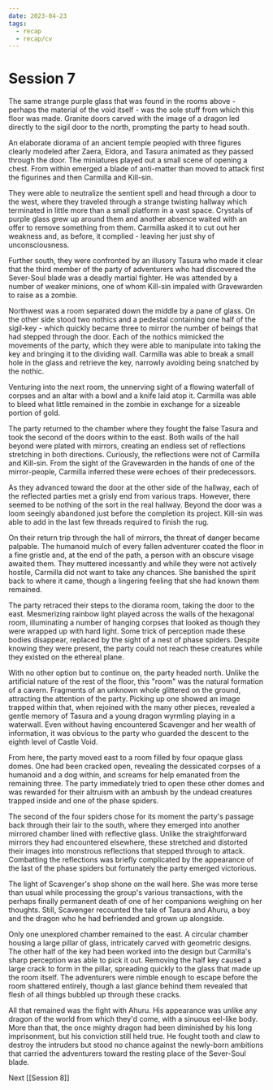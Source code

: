 ```yaml
---
date: 2023-04-23
tags:
  - recap
  - recap/cv
---
```

# Session 7

The same strange purple glass that was found in the rooms above - perhaps the material of the void itself - was the sole stuff from which this floor was made. Granite doors carved with the image of a dragon led directly to the sigil door to the north, prompting the party to head south.

An elaborate diorama of an ancient temple peopled with three figures clearly modeled after Zaera, Eldora, and Tasura animated as they passed through the door. The miniatures played out a small scene of opening a chest. From within emerged a blade of anti-matter than moved to attack first the figurines and then Carmilla and Kill-sin.

They were able to neutralize the sentient spell and head through a door to the west, where they traveled through a strange twisting hallway which terminated in little more than a small platform in a vast space. Crystals of purple glass grew up around them and another absence waited with an offer to remove something from them. Carmilla asked it to cut out her weakness and, as before, it complied - leaving her just shy of unconsciousness.

Further south, they were confronted by an illusory Tasura who made it clear that the third member of the party of adventurers who had discovered the Sever-Soul blade was a deadly martial fighter. He was attended by a number of weaker minions, one of whom Kill-sin impaled with Gravewarden to raise as a zombie.

Northwest was a room separated down the middle by a pane of glass. On the other side stood two nothics and a pedestal containing one half of the sigil-key - which quickly became three to mirror the number of beings that had stepped through the door. Each of the nothics mimicked the movements of the party, which they were able to manipulate into taking the key and bringing it to the dividing wall. Carmilla was able to break a small hole in the glass and retrieve the key, narrowly avoiding being snatched by the nothic.

Venturing into the next room, the unnerving sight of a flowing waterfall of corpses and an altar with a bowl and a knife laid atop it. Carmilla was able to bleed what little remained in the zombie in exchange for a sizeable portion of gold.

The party returned to the chamber where they fought the false Tasura and took the second of the doors within to the east. Both walls of the hall beyond were plated with mirrors, creating an endless set of reflections stretching in both directions. Curiously, the reflections were not of Carmilla and Kill-sin. From the sight of the Gravewarden in the hands of one of the mirror-people, Carmilla inferred these were echoes of their predecessors.

As they advanced toward the door at the other side of the hallway, each of the reflected parties met a grisly end from various traps. However, there seemed to be nothing of the sort in the real hallway. Beyond the door was a loom seeingly abandoned just before the completion its project. Kill-sin was able to add in the last few threads required to finish the rug.

On their return trip through the hall of mirrors, the threat of danger became palpable. The humanoid mulch of every fallen adventurer coated the floor in a fine gristle and, at the end of the path, a person with an obscure visage awaited them. They muttered incessantly and while they were not actively hostile, Carmilla did not want to take any chances. She banished the spirit back to where it came, though a lingering feeling that she had known them remained.

The party retraced their steps to the diorama room, taking the door to the east. Mesmerizing rainbow light played across the walls of the hexagonal room, illuminating a number of hanging corpses that looked as though they were wrapped up with hard light. Some trick of perception made these bodies disappear, replaced by the sight of a nest of phase spiders. Despite knowing they were present, the party could not reach these creatures while they existed on the ethereal plane.

With no other option but to continue on, the party headed north. Unlike the artificial nature of the rest of the floor, this "room" was the natural formation of a cavern. Fragments of an unknown whole glittered on the ground, attracting the attention of the party. Picking up one showed an image trapped within that, when rejoined with the many other pieces, revealed a gentle memory of Tasura and a young dragon wyrmling playing in a waterwall. Even without having encountered Scavenger and her wealth of information, it was obvious to the party who guarded the descent to the eighth level of Castle Void.

From here, the party moved east to a room filled by four opaque glass domes. One had been cracked open, revealing the dessicated corpses of a humanoid and a dog within, and screams for help emanated from the remaining three. The party immediately tried to open these other domes and was rewarded for their altruism with an ambush by the undead creatures trapped inside and one of the phase spiders.

The second of the four spiders chose for its moment the party's passage back through their lair to the south, where they emerged into another mirrored chamber lined with reflective glass. Unlike the straightforward mirrors they had encountered elsewhere, these stretched and distorted their images into monstrous reflections that stepped through to attack. Combatting the reflections was briefly complicated by the appearance of the last of the phase spiders but fortunately the party emerged victorious.

The light of Scavenger's shop shone on the wall here. She was more terse than usual while processing the group's various transactions, with the perhaps finally permanent death of one of her companions weighing on her thoughts. Still, Scavenger recounted the tale of Tasura and Ahuru, a boy and the dragon who he had befriended and grown up alongside.

Only one unexplored chamber remained to the east. A circular chamber housing a large pillar of glass, intricately carved with geometric designs. The other half of the key had been worked into the design but Carmilla's sharp perception was able to pick it out. Removing the half key caused a large crack to form in the pillar, spreading quickly to the glass that made up the room itself. The adventurers were nimble enough to escape before the room shattered entirely, though a last glance behind them revealed that flesh of all things bubbled up through these cracks.

All that remained was the fight with Ahuru. His appearance was unlike any dragon of the world from which they'd come, with a sinuous eel-like body. More than that, the once mighty dragon had been diminished by his long imprisonment, but his conviction still held true. He fought tooth and claw to destroy the intruders but stood no chance against the newly-born ambitions that carried the adventurers toward the resting place of the Sever-Soul blade.

Next
[[Session 8]]